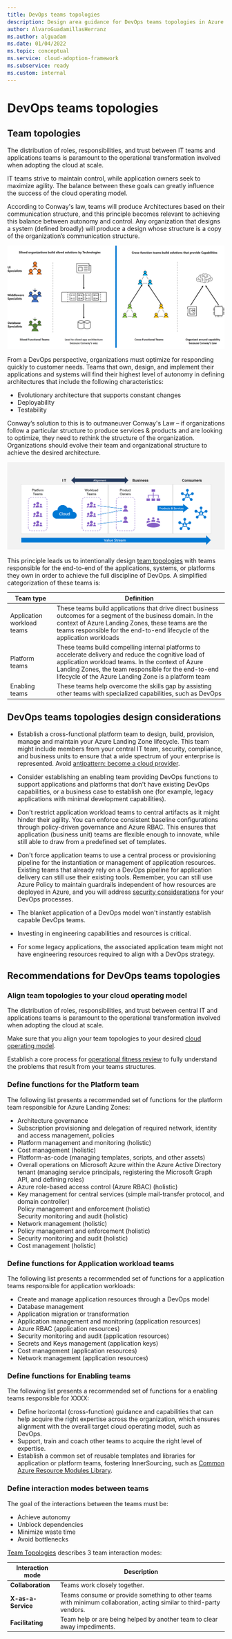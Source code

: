 ```yaml
---
title: DevOps teams topologies
description: Design area guidance for DevOps teams topologies in Azure Landing Zones
author: AlvaroGuadamillasHerranz
ms.author: alguadam
ms.date: 01/04/2022
ms.topic: conceptual
ms.service: cloud-adoption-framework
ms.subservice: ready
ms.custom: internal
---
```


# DevOps teams topologies

## Team topologies

The distribution of roles, responsibilities, and trust between IT teams and applications teams is paramount to the operational transformation involved when adopting the cloud at scale.

IT teams strive to maintain control, while application owners seek to maximize agility. The balance between these goals can greatly influence the success of the cloud operating model.

According to Conway's law, teams will produce Architectures based on their communication structure, and this principle becomes relevant to achieving this balance between autonomy and control. Any organization that designs a system (defined broadly) will produce a design whose structure is a copy of the organization’s communication structure.

![Diagram of Conway's Law](./media/conways-law.png)

From a DevOps perspective, organizations must optimize for responding quickly to customer needs. Teams that own, design, and implement their applications and systems will find their highest level of autonomy in defining architectures that include the following characteristics:

- Evolutionary architecture that supports constant changes
- Deployability
- Testability

Conway’s solution to this is to outmaneuver Conway's Law – if organizations follow a particular structure to produce services & products and are looking to optimize, they need to rethink the structure of the organization. Organizations should evolve their team and organizational structure to achieve the desired architecture.

![Diagram of Reverse Conway's Maneuver](./media/reverse-conway-maneuver.png)

This principle leads us to intentionally design [team topologies](https://teamtopologies.com/) with teams responsible for the end-to-end of the applications, systems, or platforms they own in order to achieve the full discipline of DevOps. A simplified categorization of these teams is:

| Team type | Definition
| - | - |
| Application workload teams | These teams build applications that drive direct business outcomes for a segment of the business domain. In the context of Azure Landing Zones, these teams are the teams responsible for the end-to-end lifecycle of the application workloads
| Platform teams | These teams build compelling internal platforms to accelerate delivery and reduce the cognitive load of application workload teams. In the context of Azure Landing Zones, the team responsible for the end-to-end lifecycle of the Azure Landing Zone is a platform team
| Enabling teams | These teams help overcome the skills gap by assisting other teams with specialized capabilities, such as DevOps

## DevOps teams topologies design considerations

- Establish a cross-functional platform team to design, build, provision, manage and maintain your Azure Landing Zone lifecycle. This team might include members from your central IT team, security, compliance, and business units to ensure that a wide spectrum of your enterprise is represented. Avoid [antipattern: become a cloud provider](../../antipatterns/ready-antipatterns.md#antipattern-become-a-cloud-provider).

- Consider establishing an enabling team providing DevOps functions to support applications and platforms that don't have existing DevOps capabilities, or a business case to establish one (for example, legacy applications with minimal development capabilities).

- Don't restrict application workload teams to central artifacts as it might hinder their agility. You can enforce consistent baseline configurations through policy-driven governance and Azure RBAC. This ensures that application (business unit) teams are flexible enough to innovate, while still able to draw from a predefined set of templates.

- Don't force application teams to use a central process or provisioning pipeline for the instantiation or management of application resources. Existing teams that already rely on a DevOps pipeline for application delivery can still use their existing tools. Remember, you can still use Azure Policy to maintain guardrails independent of how resources are deployed in Azure, and you will address [security considerations](./security-considerations-overview.md) for your DevOps processes.

- The blanket application of a DevOps model won't instantly establish capable DevOps teams.

- Investing in engineering capabilities and resources is critical.

- For some legacy applications, the associated application team might not have engineering resources required to align with a DevOps strategy.

## Recommendations for DevOps teams topologies

### Align team topologies to your cloud operating model

The distribution of roles, responsibilities, and trust between central IT and applications teams is paramount to the operational transformation involved when adopting the cloud at scale.

Make sure that you align your team topologies to your desired [cloud operating model](../../get-started/org-alignment.md).

Establish a core process for [operational fitness review](../../manage/operational-fitness-review.md) to fully understand the problems that result from your teams structures.

### Define functions for the Platform team

The following list presents a recommended set of functions for the platform team responsible for Azure Landing Zones:

- Architecture governance
- Subscription provisioning and delegation of required network, identity and access management, policies
- Platform management and monitoring (holistic)
- Cost management (holistic)
- Platform-as-code (managing templates, scripts, and other assets)
- Overall operations on Microsoft Azure within the Azure Active Directory tenant (managing service principals, registering the Microsoft Graph API, and defining roles)
- Azure role-based access control (Azure RBAC) (holistic)
- Key management for central services (simple mail-transfer protocol, and domain controller) <br> Policy management and enforcement (holistic) <br> Security monitoring and audit (holistic)
- Network management (holistic)
- Policy management and enforcement (holistic)
- Security monitoring and audit (holistic)
- Cost management (holistic)

### Define functions for Application workload teams

The following list presents a recommended set of functions for a application teams responsible for application workloads:

- Create and manage application resources through a DevOps model
- Database management
- Application migration or transformation
- Application management and monitoring (application resources)
- Azure RBAC (application resources)
- Security monitoring and audit (application resources)
- Secrets and Keys management (application keys) 
- Cost management (application resources)
- Network management (application resources)

### Define functions for Enabling teams

The following list presents a recommended set of functions for a enabling teams responsible for XXXX:

- Define horizontal (cross-function) guidance and capabilities that can help acquire the right expertise across the organization, which ensures alignment with the overall target cloud operating model, such as DevOps.
- Support, train and coach other teams to acquire the right level of expertise.
- Establish a common set of reusable templates and libraries for application or platform teams, fostering InnerSourcing, such as [Common Azure Resource Modules Library](https://github.com/azure/resourcemodules).

### Define interaction modes between teams

The goal of the interactions between the teams must be:

- Achieve autonomy
- Unblock dependencies
- Minimize waste time
- Avoid bottlenecks

[Team Topologies](https://teamtopologies.com/) describes 3 team interaction modes:

| Interaction mode | Description |
| - | - |
| **Collaboration** | Teams work closely together. |
| **X-as-a-Service** | Teams consume or provide something to other teams with minimum collaboration, acting similar to third-party vendors. |
| **Facilitating** | Team help or are being helped by another team to clear away impediments. |
